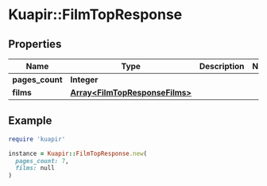 # Kuapir::FilmTopResponse

## Properties

| Name | Type | Description | Notes |
| ---- | ---- | ----------- | ----- |
| **pages_count** | **Integer** |  |  |
| **films** | [**Array&lt;FilmTopResponseFilms&gt;**](FilmTopResponseFilms.md) |  |  |

## Example

```ruby
require 'kuapir'

instance = Kuapir::FilmTopResponse.new(
  pages_count: 7,
  films: null
)
```

